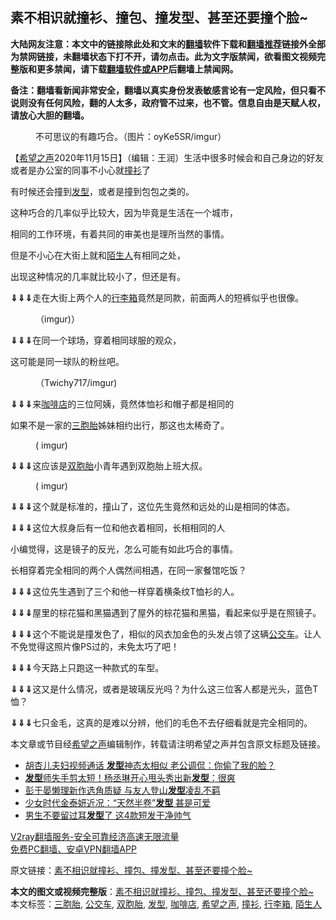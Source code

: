  <h2>素不相识就撞衫、撞包、撞发型、甚至还要撞个脸~</h2> <p class="notice"><b>大陆网友注意：本文中的链接除此处和文末的<a href="https://github.com/bannedbook/fanqiang" >翻墙</a>软件下载和<a href="https://github.com/killgcd/justmysocks/blob/master/README.md">翻墙推荐</a>链接外全部为禁网链接，未翻墙状态下打不开，请勿点击。此为文字版禁闻，欲看图文视频完整版和更多禁闻，请下载<a href="https://github.com/bannedbook/fanqiang">翻墙软件或APP</a>后翻墙上禁闻网。</p><p>备注：翻墙看新闻非常安全，翻墙以真实身份发表敏感言论有一定风险，但只看不说则没有任何风险，翻的人太多，政府管不过来，也不管。信息自由是天赋人权，请放心大胆的翻墙。</b></p>  <div class="entry"> <figure><figcaption>不可思议的有趣巧合。（图片：oyKe5SR/imgur）</figcaption></figure> <p>【<span class='wp_keywordlink_affiliate'><a href="https://www.soundofhope.org" title="希望之声" target="_blank">希望之声</a></span>2020年11月15日】（编辑：王润）生活中很多时候会和自己身边的好友或者是办公室的同事不小心就<a href="https://www.bannedbook.org/bnews/tag/%e6%92%9e%e8%a1%ab/" class="st_tag internal_tag" rel="tag" title="标签 撞衫 下的日志">撞衫</a>了</p> <p>有时候还会撞到<a href="https://www.bannedbook.org/bnews/tag/%e5%8f%91%e5%9e%8b/" class="st_tag internal_tag" rel="tag" title="标签 发型 下的日志">发型</a>，或者是撞到包包之类的。</p> <p>这种巧合的几率似乎比较大，因为毕竟是生活在一个城市，</p> <p>相同的工作环境，有着共同的审美也是理所当然的事情。</p> <p>但是不小心在大街上就和<a href="https://www.bannedbook.org/bnews/tag/%e9%99%8c%e7%94%9f%e4%ba%ba/" class="st_tag internal_tag" rel="tag" title="标签 陌生人 下的日志">陌生人</a>有相同之处，</p> <p>出现这种情况的几率就比较小了，但还是有。</p> <p><strong>⇓⇓⇓</strong>走在大街上两个人的<a href="https://www.bannedbook.org/bnews/tag/%e8%a1%8c%e6%9d%8e%e7%ae%b1/" class="st_tag internal_tag" rel="tag" title="标签 行李箱 下的日志">行李箱</a>竟然是同款，前面两人的短裤似乎也很像。</p>  <figure><figcaption> （imgur)）</figcaption></figure> <p><strong>⇓⇓⇓</strong>在同一个球场，穿着相同球服的观众，</p> <p>这可能是同一球队的粉丝吧。</p> <figure><figcaption> （Twichy717/imgur)</figcaption></figure> <p><strong>⇓⇓⇓</strong>来<a href="https://www.bannedbook.org/bnews/tag/%E5%92%96%E5%95%A1%E5%BA%97/" class="st_tag internal_tag" rel="tag" title="标签 咖啡店 下的日志">咖啡店</a>的三位阿姨，竟然体恤衫和帽子都是相同的</p> <p>如果不是一家的<a href="https://www.bannedbook.org/bnews/tag/%E4%B8%89%E8%83%9E%E8%83%8E/" class="st_tag internal_tag" rel="tag" title="标签 三胞胎 下的日志">三胞胎</a>姊妹相约出行，那这也太稀奇了。</p> <figure><figcaption> ( imgur)</figcaption></figure> <p><strong>⇓⇓⇓</strong>这应该是<a href="https://www.bannedbook.org/bnews/tag/%e5%8f%8c%e8%83%9e%e8%83%8e/" class="st_tag internal_tag" rel="tag" title="标签 双胞胎 下的日志">双胞胎</a>小青年遇到双胞胎上班大叔。</p> <figure><figcaption> ( imgur)</figcaption></figure> <p><strong>⇓⇓⇓</strong>这个就是标准的，撞山了，这位先生竟然和远处的山是相同的体态。</p> <p></p>  <p><strong>⇓⇓⇓</strong>这位大叔身后有一位和他衣着相同，长相相同的人</p> <p>小编觉得，这是镜子的反光，怎么可能有如此巧合的事情。</p> <p>长相穿着完全相同的两个人偶然间相遇，在同一家餐馆吃饭？</p> <p><strong>⇓⇓⇓</strong>这位先生遇到了三个和他一样穿着横条纹T恤衫的人。</p> <p></p> <p><strong>⇓⇓⇓</strong>屋里的棕花猫和黑猫遇到了屋外的棕花猫和黑猫，看起来似乎是在照镜子。</p> <p></p>  <p><strong>⇓⇓⇓</strong>这个不能说是撞发色了，相似的风衣加金色的头发占领了这辆<a href="https://www.bannedbook.org/bnews/tag/%e5%85%ac%e4%ba%a4%e8%bd%a6/" class="st_tag internal_tag" rel="tag" title="标签 公交车 下的日志">公交车</a>。让人不免觉得这照片像PS过的，未免太巧了吧！</p> <p></p> <p><strong>⇓⇓⇓</strong>今天路上只跑这一种款式的车型。</p> <p></p> <p><strong>⇓⇓⇓</strong>这又是什么情况，或者是玻璃反光吗？为什么这三位客人都是光头，蓝色T恤？</p> <p></p> <p><strong>⇓⇓⇓</strong>七只金毛，这真的是难以分辨，他们的毛色不去仔细看就是完全相同的。</p>  <p></p> <p>本文章或节目经<a href="https://www.bannedbook.org/bnews/tag/%e5%b8%8c%e6%9c%9b%e4%b9%8b%e5%a3%b0/" class="st_tag internal_tag" rel="tag" title="标签 希望之声 下的日志">希望之声</a>编辑制作，转载请注明希望之声并包含原文标题及链接。</p> <ul class='op-related-articles' title='相关阅读'> <li><a href='https://www.bannedbook.org/bnews/yule/20201027/1420922.html' target='_blank'>胡杏儿夫妇视频通话 <b>发型</b>神态太相似 老公调侃：你偷了我的脸？</a></li> <li><a href='https://www.bannedbook.org/bnews/yule/20201015/1414153.html' target='_blank'><b>发型</b>师失手剪太短！杨丞琳开心甩头秀出新<b>发型</b>：很爽</a></li> <li><a href='https://www.bannedbook.org/bnews/yule/20200912/1394910.html' target='_blank'>彭于晏懒理新作选角质疑 与友人登山<b>发型</b>凌乱不羁</a></li> <li><a href='https://www.bannedbook.org/bnews/yule/20200910/1393749.html' target='_blank'>少女时代金泰妍近况：“天然半卷”<b>发型</b> 甚是可爱</a></li> <li><a href='https://www.bannedbook.org/bnews/lifebaike/20200902/1389847.html' target='_blank'>男生不要留过耳<b>发型</b>了 这4款短发干净帅气</a></li> </ul> <p class="texttj"> <a href="https://www.bannedbook.org/forum23/topic22702.html" target="_blank">V2ray翻墙服务-安全可靠经济高速无限流量</a><br/> <a href="https://github.com/bannedbook/fanqiang/wiki/%E7%A6%81%E9%97%BB%E7%BD%91%E5%AE%89%E5%8D%93%E7%BF%BB%E5%A2%99%E6%96%B0%E9%97%BBAPP" target="_blank">免费PC翻墙、安卓VPN翻墙APP</a></p><p>原文链接：<a class="src_link"  href="https://www.soundofhope.org/post/269926" target="_blank">素不相识就撞衫、撞包、撞发型、甚至还要撞个脸~</a></p><a name='sharetosocial'></a>       <div><b>本文的图文或视频完整版</b>：<a href='https://www.bannedbook.org/bnews/comments/20201116/1431865.html'>素不相识就撞衫、撞包、撞发型、甚至还要撞个脸~</a></div>  </div><!--END ENTRY--> <div class="postfooter"> <div>本文标签：<a href="https://www.bannedbook.org/bnews/tag/%E4%B8%89%E8%83%9E%E8%83%8E/" rel="tag">三胞胎</a>, <a href="https://www.bannedbook.org/bnews/tag/%e5%85%ac%e4%ba%a4%e8%bd%a6/" rel="tag">公交车</a>, <a href="https://www.bannedbook.org/bnews/tag/%e5%8f%8c%e8%83%9e%e8%83%8e/" rel="tag">双胞胎</a>, <a href="https://www.bannedbook.org/bnews/tag/%e5%8f%91%e5%9e%8b/" rel="tag">发型</a>, <a href="https://www.bannedbook.org/bnews/tag/%E5%92%96%E5%95%A1%E5%BA%97/" rel="tag">咖啡店</a>, <a href="https://www.bannedbook.org/bnews/tag/%e5%b8%8c%e6%9c%9b%e4%b9%8b%e5%a3%b0/" rel="tag">希望之声</a>, <a href="https://www.bannedbook.org/bnews/tag/%e6%92%9e%e8%a1%ab/" rel="tag">撞衫</a>, <a href="https://www.bannedbook.org/bnews/tag/%e8%a1%8c%e6%9d%8e%e7%ae%b1/" rel="tag">行李箱</a>, <a href="https://www.bannedbook.org/bnews/tag/%e9%99%8c%e7%94%9f%e4%ba%ba/" rel="tag">陌生人</a></div>  </div><!--END POSTFOOTER--> 